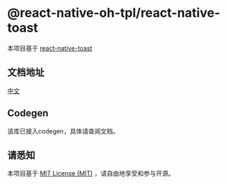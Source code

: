 # @react-native-oh-tpl/react-native-toast
本项目基于 [react-native-toast](https://github.com/remobile/react-native-toast)
## 文档地址
[中文](https://gitee.com/react-native-oh-library/usage-docs/tree/master/zh-cn/remobile-react-native-toast.md)
## Codegen
该库已接入codegen，具体请查阅文档。
## 请悉知
本项目基于 [MIT License (MIT)](https://github.com/remobile/react-native-toast/blob/master/LICENSE) ，请自由地享受和参与开源。

